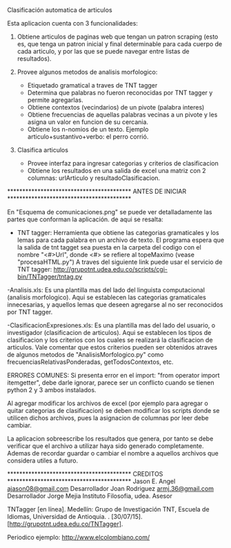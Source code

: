 Clasificación automatica de articulos
 
Esta aplicacion cuenta con 3 funcionalidades:

1. Obtiene articulos de paginas web que tengan un patron scraping (esto es, que tenga un patron inicial y final determinable para cada cuerpo de cada articulo, y por las que se puede navegar entre listas de resultados).

2. Provee algunos metodos de analisis morfologico: 
	+ Etiquetado gramatical a traves de  TNT tagger
	+ Determina que palabras no fueron reconocidas por TNT tagger y permite agregarlas.	
	+ Obtiene contextos (vecindarios) de un pivote (palabra interes)
	+ Obtiene frecuencias de aquellas palabras vecinas a un pivote y les asigna un valor en funcion de su cercania.
	+ Obtiene los n-nomios de un texto. Ejemplo articulo+sustantivo+verbo: el perro corrió.
	 
3. Clasifica articulos
	+ Provee interfaz para ingresar categorias y criterios de clasificacion
	+ Obtiene los resultados en una salida de excel una matriz con 2 columnas: urlArticulo y resultadoClasificacion.

***************************************** ANTES DE INICIAR *****************************************

En "Esquema de comunicaciones.png" se puede ver detalladamente las partes que conforman la aplicación. de aqui se resalta:

- TNT tagger: Herramienta que obtiene las categorias gramaticales y los lemas para cada palabra en un archivo de texto. El programa espera que la salida de tnt tagget sea puesta en la carpeta del codigo con el nombre "<#>Url", donde  <#> se refiere al topeMaximo (vease "procesaHTML.py")
A traves del siguiente link puede usar el servicio de TNT tagger: 
http://grupotnt.udea.edu.co/scripts/cgi-bin/TNTagger/tntag.py

-Analisis.xls: Es una plantilla mas del lado del linguista computacional (analisis morfologico). Aqui se establecen las categorias gramaticales innecesarias, y aquellos lemas que deseen agregarse al no ser reconocidos por TNT tagger. 

-ClasificacionExpresiones.xls: Es una plantilla mas del lado del usuario, o investigador (clasificacion de articulos). Aqui se establecen los tipos de clasificacion y los criterios con los cuales se realizará la clasificacion de articulos. Vale comentar que estos criterios pueden ser obtenidos atraves de algunos metodos de "AnalisisMorfologico.py" como frecuenciasRelativasPonderadas, getTodosContextos, etc.


ERRORES COMUNES:
Si presenta error en el import:  "from operator import itemgetter", debe darle ignorar, parece ser un conflicto cuando se tienen python 2 y 3 ambos instalados.

Al agregar modificar los archivos de excel (por ejemplo para agregar o quitar categorias de clasificacion) se deben modificar los scripts donde se utilicen dichos archivos, pues la asignacion de columnas por leer debe cambiar.

La aplicacion sobreescribe los resultados que genera, por tanto se debe verificar que el archivo a utilizar haya sido generado completamente. Ademas de recordar guardar o cambiar el nombre a aquellos archivos que considera utiles a futuro. 

***************************************** CREDITOS *****************************************
Jason E. Angel 	ajason08@gmail.com	Desarrollador
Joan Rodriguez	armj.36@gmail.com	Desarrollador
Jorge Mejia	Instituto Filosofia, udea.	Asesor
 
TNTagger [en línea]. Medellín: Grupo de Investigación TNT, Escuela de Idiomas, Universidad de Antioquia. . [30/07/15]. [http://grupotnt.udea.edu.co/TNTagger].

Periodico ejemplo: http://www.elcolombiano.com/
